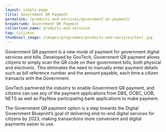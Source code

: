 ```yaml
---
layout: simple-page
title: Government QR Payment
permalink: /products-and-services/government-qr-payment/
breadcrumb: Government QR Payment
collection_name: products-and-services
tag: citizens
thumbnail_image: /images/programmes/products-and-services/test.jpg
---
```


Government QR payment is a new mode of payment for government digital services and bills. Developed by GovTech, Government QR payment allows citizens to simply scan the QR code on their government bills, both physical and electronic. This eliminates the need to manually enter payment details such as bill reference number and the amount payable, each time a citizen transacts with the Government.

GovTech partnered the industry to enable Government QR payment, and citizens can use any of the payment applications from DBS, OCBC, UOB, NETS as well as PayNow participating bank applications to make payment.

The Government QR payment option is a step towards the Digital Government Blueprint’s goal of delivering end-to-end digital services for citizens by 2023, making transactions more convenient and digital payments easier to use.
